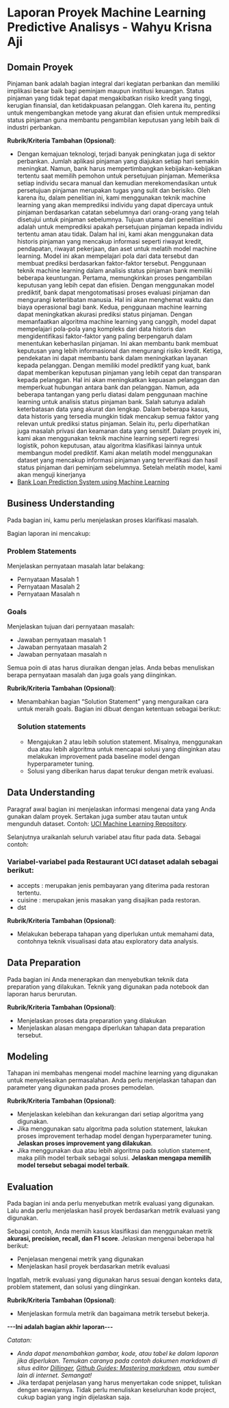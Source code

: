 # Laporan Proyek Machine Learning Predictive Analisys - Wahyu Krisna Aji

## Domain Proyek

Pinjaman bank adalah bagian integral dari kegiatan perbankan dan memiliki implikasi besar baik bagi peminjam maupun institusi keuangan. Status pinjaman yang tidak tepat dapat mengakibatkan risiko kredit yang tinggi, kerugian finansial, dan ketidakpuasan pelanggan. Oleh karena itu, penting untuk mengembangkan metode yang akurat dan efisien untuk memprediksi status pinjaman guna membantu pengambilan keputusan yang lebih baik di industri perbankan.

**Rubrik/Kriteria Tambahan (Opsional)**:

- Dengan kemajuan teknologi, terjadi banyak peningkatan juga di sektor perbankan. Jumlah aplikasi pinjaman yang diajukan setiap hari semakin meningkat. Namun, bank harus mempertimbangkan kebijakan-kebijakan tertentu saat memilih pemohon untuk persetujuan pinjaman. Memeriksa setiap individu secara manual dan kemudian merekomendasikan untuk persetujuan pinjaman merupakan tugas yang sulit dan berisiko. Oleh karena itu, dalam penelitian ini, kami menggunakan teknik machine learning yang akan memprediksi individu yang dapat dipercaya untuk pinjaman berdasarkan catatan sebelumnya dari orang-orang yang telah disetujui untuk pinjaman sebelumnya.
  Tujuan utama dari penelitian ini adalah untuk memprediksi apakah persetujuan pinjaman kepada individu tertentu aman atau tidak. Dalam hal ini, kami akan menggunakan data historis pinjaman yang mencakup informasi seperti riwayat kredit, pendapatan, riwayat pekerjaan, dan aset untuk melatih model machine learning. Model ini akan mempelajari pola dari data tersebut dan membuat prediksi berdasarkan faktor-faktor tersebut.
  Penggunaan teknik machine learning dalam analisis status pinjaman bank memiliki beberapa keuntungan. Pertama, memungkinkan proses pengambilan keputusan yang lebih cepat dan efisien. Dengan menggunakan model prediktif, bank dapat mengotomatisasi proses evaluasi pinjaman dan mengurangi keterlibatan manusia. Hal ini akan menghemat waktu dan biaya operasional bagi bank.
  Kedua, penggunaan machine learning dapat meningkatkan akurasi prediksi status pinjaman. Dengan memanfaatkan algoritma machine learning yang canggih, model dapat mempelajari pola-pola yang kompleks dari data historis dan mengidentifikasi faktor-faktor yang paling berpengaruh dalam menentukan keberhasilan pinjaman. Ini akan membantu bank membuat keputusan yang lebih informasional dan mengurangi risiko kredit.
  Ketiga, pendekatan ini dapat membantu bank dalam meningkatkan layanan kepada pelanggan. Dengan memiliki model prediktif yang kuat, bank dapat memberikan keputusan pinjaman yang lebih cepat dan transparan kepada pelanggan. Hal ini akan meningkatkan kepuasan pelanggan dan memperkuat hubungan antara bank dan pelanggan.
  Namun, ada beberapa tantangan yang perlu diatasi dalam penggunaan machine learning untuk analisis status pinjaman bank. Salah satunya adalah keterbatasan data yang akurat dan lengkap. Dalam beberapa kasus, data historis yang tersedia mungkin tidak mencakup semua faktor yang relevan untuk prediksi status pinjaman. Selain itu, perlu diperhatikan juga masalah privasi dan keamanan data yang sensitif.
  Dalam proyek ini, kami akan menggunakan teknik machine learning seperti regresi logistik, pohon keputusan, atau algoritma klasifikasi lainnya untuk membangun model prediktif. Kami akan melatih model menggunakan dataset yang mencakup informasi pinjaman yang terverifikasi dan hasil status pinjaman dari peminjam sebelumnya. Setelah melatih model, kami akan menguji kinerjanya
- [Bank Loan Prediction System using Machine Learning](https://ieeexplore.ieee.org/abstract/document/9336801)

## Business Understanding

Pada bagian ini, kamu perlu menjelaskan proses klarifikasi masalah.

Bagian laporan ini mencakup:

### Problem Statements

Menjelaskan pernyataan masalah latar belakang:

- Pernyataan Masalah 1
- Pernyataan Masalah 2
- Pernyataan Masalah n

### Goals

Menjelaskan tujuan dari pernyataan masalah:

- Jawaban pernyataan masalah 1
- Jawaban pernyataan masalah 2
- Jawaban pernyataan masalah n

Semua poin di atas harus diuraikan dengan jelas. Anda bebas menuliskan berapa pernyataan masalah dan juga goals yang diinginkan.

**Rubrik/Kriteria Tambahan (Opsional)**:

- Menambahkan bagian “Solution Statement” yang menguraikan cara untuk meraih goals. Bagian ini dibuat dengan ketentuan sebagai berikut:

  ### Solution statements

  - Mengajukan 2 atau lebih solution statement. Misalnya, menggunakan dua atau lebih algoritma untuk mencapai solusi yang diinginkan atau melakukan improvement pada baseline model dengan hyperparameter tuning.
  - Solusi yang diberikan harus dapat terukur dengan metrik evaluasi.

## Data Understanding

Paragraf awal bagian ini menjelaskan informasi mengenai data yang Anda gunakan dalam proyek. Sertakan juga sumber atau tautan untuk mengunduh dataset. Contoh: [UCI Machine Learning Repository](https://archive.ics.uci.edu/ml/datasets/Restaurant+%26+consumer+data).

Selanjutnya uraikanlah seluruh variabel atau fitur pada data. Sebagai contoh:

### Variabel-variabel pada Restaurant UCI dataset adalah sebagai berikut:

- accepts : merupakan jenis pembayaran yang diterima pada restoran tertentu.
- cuisine : merupakan jenis masakan yang disajikan pada restoran.
- dst

**Rubrik/Kriteria Tambahan (Opsional)**:

- Melakukan beberapa tahapan yang diperlukan untuk memahami data, contohnya teknik visualisasi data atau exploratory data analysis.

## Data Preparation

Pada bagian ini Anda menerapkan dan menyebutkan teknik data preparation yang dilakukan. Teknik yang digunakan pada notebook dan laporan harus berurutan.

**Rubrik/Kriteria Tambahan (Opsional)**:

- Menjelaskan proses data preparation yang dilakukan
- Menjelaskan alasan mengapa diperlukan tahapan data preparation tersebut.

## Modeling

Tahapan ini membahas mengenai model machine learning yang digunakan untuk menyelesaikan permasalahan. Anda perlu menjelaskan tahapan dan parameter yang digunakan pada proses pemodelan.

**Rubrik/Kriteria Tambahan (Opsional)**:

- Menjelaskan kelebihan dan kekurangan dari setiap algoritma yang digunakan.
- Jika menggunakan satu algoritma pada solution statement, lakukan proses improvement terhadap model dengan hyperparameter tuning. **Jelaskan proses improvement yang dilakukan**.
- Jika menggunakan dua atau lebih algoritma pada solution statement, maka pilih model terbaik sebagai solusi. **Jelaskan mengapa memilih model tersebut sebagai model terbaik**.

## Evaluation

Pada bagian ini anda perlu menyebutkan metrik evaluasi yang digunakan. Lalu anda perlu menjelaskan hasil proyek berdasarkan metrik evaluasi yang digunakan.

Sebagai contoh, Anda memiih kasus klasifikasi dan menggunakan metrik **akurasi, precision, recall, dan F1 score**. Jelaskan mengenai beberapa hal berikut:

- Penjelasan mengenai metrik yang digunakan
- Menjelaskan hasil proyek berdasarkan metrik evaluasi

Ingatlah, metrik evaluasi yang digunakan harus sesuai dengan konteks data, problem statement, dan solusi yang diinginkan.

**Rubrik/Kriteria Tambahan (Opsional)**:

- Menjelaskan formula metrik dan bagaimana metrik tersebut bekerja.

**---Ini adalah bagian akhir laporan---**

_Catatan:_

- _Anda dapat menambahkan gambar, kode, atau tabel ke dalam laporan jika diperlukan. Temukan caranya pada contoh dokumen markdown di situs editor [Dillinger](https://dillinger.io/), [Github Guides: Mastering markdown](https://guides.github.com/features/mastering-markdown/), atau sumber lain di internet. Semangat!_
- Jika terdapat penjelasan yang harus menyertakan code snippet, tuliskan dengan sewajarnya. Tidak perlu menuliskan keseluruhan kode project, cukup bagian yang ingin dijelaskan saja.
